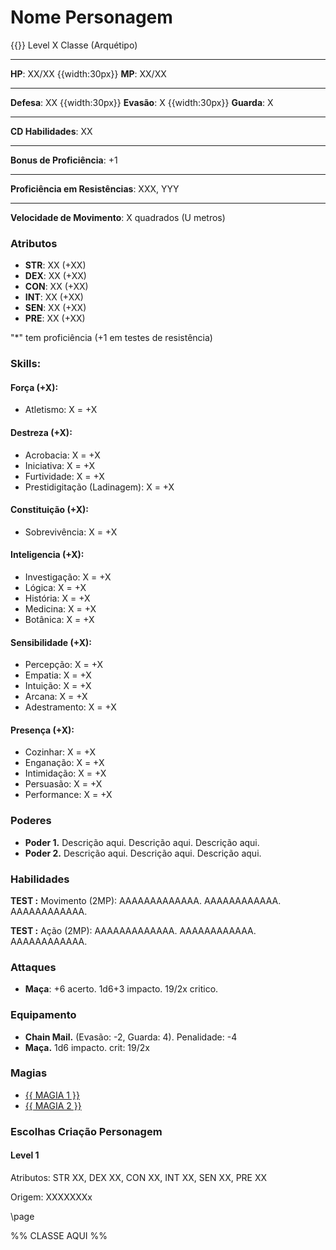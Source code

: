 # Nome Personagem
{{}}
Level X Classe (Arquétipo)
___
**HP**: XX/XX
{{width:30px}}
**MP**: XX/XX
___
**Defesa**: XX
{{width:30px}}
**Evasão**: X
{{width:30px}}
**Guarda**: X
___
**CD Habilidades**: XX
___
**Bonus de Proficiência**: +1
___
**Proficiência em Resistências**: XXX, YYY
___
**Velocidade de Movimento**: X quadrados (U metros)

### Atributos
- **STR**: XX (+XX)
- **DEX**: XX (+XX)
- **CON**: XX (+XX)
- **INT**: XX (+XX)
- **SEN**: XX (+XX)
- **PRE**: XX (+XX)

"\*" tem proficiência (+1 em testes de resistência)

### Skills:
#### Força (+X):
- Atletismo: X = +X

#### Destreza (+X):
- Acrobacia: X = +X
- Iniciativa: X = +X
- Furtividade: X = +X
- Prestidigitação (Ladinagem): X = +X

#### Constituição (+X):
- Sobrevivência: X = +X

#### Inteligencia (+X):
- Investigação: X = +X
- Lógica: X = +X
- História: X = +X
- Medicina: X = +X
- Botânica: X = +X

#### Sensibilidade (+X):
- Percepção: X = +X
- Empatia: X = +X
- Intuição: X = +X
- Arcana: X = +X
- Adestramento: X = +X

#### Presença (+X):
- Cozinhar: X = +X
- Enganação: X = +X
- Intimidação: X = +X
- Persuasão: X = +X
- Performance: X = +X

### Poderes
- **Poder 1.** Descrição aqui. Descrição aqui. Descrição aqui.
- **Poder 2.** Descrição aqui. Descrição aqui. Descrição aqui.

### Habilidades

**TEST :** Movimento (2MP): AAAAAAAAAAAAA. AAAAAAAAAAAA. AAAAAAAAAAAA.

**TEST :** Ação (2MP): AAAAAAAAAAAAA. AAAAAAAAAAAA. AAAAAAAAAAAA.

### Attaques
- **Maça**: +6 acerto. 1d6+3 impacto. 19/2x critico.

### Equipamento
- **Chain Mail.** (Evasão: -2, Guarda: 4). Penalidade: -4
- **Maça.** 1d6 impacto. crit: 19/2x

### Magias
- [{{ MAGIA 1 }}](#p14)
- [{{ MAGIA 2 }}](#p8)

### Escolhas Criação Personagem
#### Level 1
Atributos: STR XX, DEX XX, CON XX, INT XX, SEN XX, PRE XX

Origem: XXXXXXXx

\page

%% CLASSE AQUI %%
